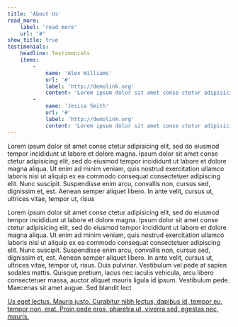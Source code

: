 ```yaml
---
title: 'About Us'
read_more:
    label: 'read more'
    url: '#'
show_title: true
testimonials:
    headline: Testimonials
    items:
        -
            name: 'Alex Williams'
            url: '#'
            label: 'http://demolink.org'
            content: 'Lorem ipsum dolor sit amet conse ctetur adipisicing elit, sed do eiusmod tempor incididunt ut labore et dolore magna. Ipsum dolor sit amet conse ctetur adipisicing elit, sed do eiusmod tempor incididunt ut labore et dolore magna aliqua.'
        -
            name: 'Jesica Smith'
            url: '#'
            label: 'http://demolink.org'
            content: 'Lorem ipsum dolor sit amet conse ctetur adipisicing elit, sed do eiusmod tempor incididunt ut labore et dolore magna. Ipsum dolor sit amet conse ctetur adipisicing elit, sed do eiusmod tempor incididunt ut labore et dolore magna aliqua.'
---
```


Lorem ipsum dolor sit amet conse ctetur adipisicing elit, sed do eiusmod tempor incididunt ut labore et dolore magna. Ipsum dolor sit amet conse ctetur adipisicing elit, sed do eiusmod tempor incididunt ut labore et dolore magna aliqua. Ut enim ad minim veniam, quis nostrud exercitation ullamco laboris nisi ut aliquip ex ea commodo consequat consectetuer adipiscing elit. Nunc suscipit. Suspendisse enim arcu, convallis non, cursus sed, dignissim et, est. Aenean semper aliquet libero. In ante velit, cursus ut, ultrices vitae, tempor ut, risus

Lorem ipsum dolor sit amet conse ctetur adipisicing elit, sed do eiusmod tempor incididunt ut labore et dolore magna. Ipsum dolor sit amet conse ctetur adipisicing elit, sed do eiusmod tempor incididunt ut labore et dolore magna aliqua. Ut enim ad minim veniam, quis nostrud exercitation ullamco laboris nisi ut aliquip ex ea commodo consequat consectetuer adipiscing elit. Nunc suscipit. Suspendisse enim arcu, convallis non, cursus sed, dignissim et, est. Aenean semper aliquet libero. In ante velit, cursus ut, ultrices vitae, tempor ut, risus. Duis pulvinar. Vestibulum vel pede at sapien sodales mattis. Quisque pretium, lacus nec iaculis vehicula, arcu libero consectetuer massa, auctor aliquet mauris ligula id ipsum. Vestibulum pede. Maecenas sit amet augue. Sed blandit lect

[Us eget lectus. Mauris justo. Curabitur nibh lectus, dapibus id, tempor eu, tempor non, erat. Proin pede eros, pharetra ut, viverra sed, egestas nec, mauris.](#)